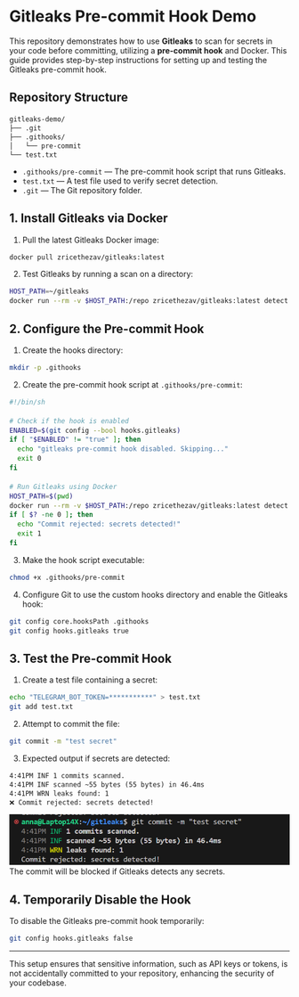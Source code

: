 # Gitleaks Pre-commit Hook Demo

This repository demonstrates how to use **Gitleaks** to scan for secrets in your code before committing, utilizing a **pre-commit hook** and Docker. This guide provides step-by-step instructions for setting up and testing the Gitleaks pre-commit hook.

## Repository Structure

```
gitleaks-demo/
├── .git
├── .githooks/
│   └── pre-commit
└── test.txt
```

- `.githooks/pre-commit` — The pre-commit hook script that runs Gitleaks.
- `test.txt` — A test file used to verify secret detection.
- `.git` — The Git repository folder.

## 1. Install Gitleaks via Docker

1. Pull the latest Gitleaks Docker image:

```bash
docker pull zricethezav/gitleaks:latest
```

2. Test Gitleaks by running a scan on a directory:

```bash
HOST_PATH=~/gitleaks
docker run --rm -v $HOST_PATH:/repo zricethezav/gitleaks:latest detect --source /repo --no-banner
```

## 2. Configure the Pre-commit Hook

1. Create the hooks directory:

```bash
mkdir -p .githooks
```

2. Create the pre-commit hook script at `.githooks/pre-commit`:

```bash
#!/bin/sh

# Check if the hook is enabled
ENABLED=$(git config --bool hooks.gitleaks)
if [ "$ENABLED" != "true" ]; then
  echo "gitleaks pre-commit hook disabled. Skipping..."
  exit 0
fi

# Run Gitleaks using Docker
HOST_PATH=$(pwd)
docker run --rm -v $HOST_PATH:/repo zricethezav/gitleaks:latest detect --source /repo --no-banner
if [ $? -ne 0 ]; then
  echo "Commit rejected: secrets detected!"
  exit 1
fi
```

3. Make the hook script executable:

```bash
chmod +x .githooks/pre-commit
```

4. Configure Git to use the custom hooks directory and enable the Gitleaks hook:

```bash
git config core.hooksPath .githooks
git config hooks.gitleaks true
```

## 3. Test the Pre-commit Hook

1. Create a test file containing a secret:

```bash
echo "TELEGRAM_BOT_TOKEN=***********" > test.txt
git add test.txt
```

2. Attempt to commit the file:

```bash
git commit -m "test secret"
```

3. Expected output if secrets are detected:

```
4:41PM INF 1 commits scanned.
4:41PM INF scanned ~55 bytes (55 bytes) in 46.4ms
4:41PM WRN leaks found: 1
❌ Commit rejected: secrets detected!
```
![alt text](image.png)
The commit will be blocked if Gitleaks detects any secrets.

## 4. Temporarily Disable the Hook

To disable the Gitleaks pre-commit hook temporarily:

```bash
git config hooks.gitleaks false
```

---

This setup ensures that sensitive information, such as API keys or tokens, is not accidentally committed to your repository, enhancing the security of your codebase.
